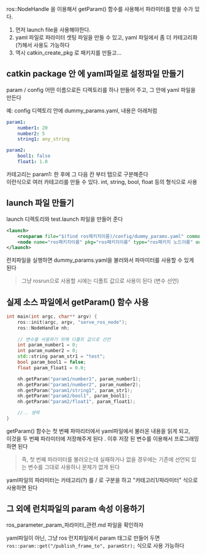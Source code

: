
ros::NodeHandle 을 이용해서 getParam() 함수를 사용해서 파라미터를 받을 수가 있다.  

1. 먼저 launch file을 사용해야한다. 
2. yaml 파일로 파라미터 셋팅 파일을 만들 수 있고, yaml 파일에서 좀 더 카테고리화(?)해서 사용도 가능하다
3. 역시 catkin_create_pkg 로 패키지를 만들고...


## catkin package 안 에 yaml파일로 설정파일 만들기

param / config 어떤 이름으로든 디렉토리를 하나 만들어 주고, 그 안에 yaml 파일을 만든다  

예: config 디렉토리 안에 dummy_params.yaml, 내용은 아래처럼 
```yaml
param1:
	number1: 20
	number2: 5
	string1: any_string

param2:
	bool1: false
	float1: 1.0
```

카테고리는 param1: 한 후에 그 다음 칸 부터 탭으로 구분해준다   
이런식으로 여러 카테고리를 만들 수 있다. int, string, bool, float 등의 형식으로 사용   


## launch 파일 만들기
launch 디렉토리와 test.launch 파일을 만들어 준다   
```xml
<launch>
	<rosparam file="$(find ros패키지이름)/config/dummy_params.yaml" command="load"/>
	<node name="ros패키지이름" pkg="ros패키지이름" type="ros패키지 노드이름" output="screen"/>
</launch>
```

런치파일을 실행하면 dummy_params.yaml을 불러와서 파마미터를 사용할 수 있게 된다   

> 그냥 rosrun으로 사용할 시에는 디폴트 값으로 사용이 된다  (변수 선언)


## 실제 소스 파일에서 getParam() 함수 사용

```cpp
int main(int argc, char** argv) {
	ros::init(argc, argv, "serve_ros_node");
	ros::NodeHandle nh;
	
	// 변수를 사용하기 위해 디폴트 값으로 선언
	int param_number1 = 0;
	int param_number2 = 0;
	std::string param_str1 = "test";
	bool param_bool1 = false;
	float param_float1 = 0.0;

	nh.getParam("param1/number1", param_number1);
	nh.getParam("param1/number2", param_number2);
	nh.getParam("param1/string1", param_str1);
	nh.getParam("param2/bool1", param_bool1);
	nh.getParam("param2/float1", param_float1);

	//.. 생략
}
```

getParam() 함수는 첫 번째 파마리터에서 yaml파일에서 불러온 내용을 읽게 되고,   
이것을 두 번째 파라미터에 저장해주게 된다 . 이후 저장 된 변수를 이용해서 프로그래밍 하면 된다 

> 즉, 첫 번째 파라미터를 불러오는데 실패하거나 없을 경우에는 기존에 선언되 있는 변수를 그대로 사용하니 문제가 없게 된다 

yaml파일의 파라미터는 카테고리(?) 를 / 로 구분을 하고  "카테고리1/파라미터" 식으로 사용하면 된다   



## 그 외에 런치파일의 param 속성 이용하기
ros_parameter_param_파라미터_관련.md 파일을 확인하자   

yaml파일이 아닌, 그냥 ros 런치파일에서 param 태그로 만들어 두면  
`ros::param::get("/publish_frame_to", paramStr);` 식으로 사용 가능하다   

